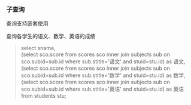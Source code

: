 ### 子查询
查询支持嵌套使用

查询各学生的语文、数学、英语的成绩

>select sname,  
(select sco.score from scores sco inner join subjects sub on sco.subid=sub.id where sub.stitle='语文' and   stuid=stu.id) as 语文,  
(select sco.score from  scores sco inner join subjects sub on sco.subid=sub.id where sub.stitle='数学' and   stuid=stu.id) as 数学,  
(select sco.score from  scores sco inner join subjects sub on sco.subid=sub.id where sub.stitle='英语' and   stuid=stu.id) as 英语  
from students stu;  
